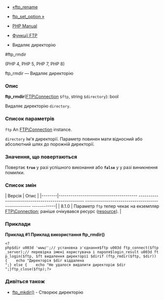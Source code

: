 - [«ftp_rename](function.ftp-rename.md)
- [ftp_set_option »](function.ftp-set-option.md)

- [PHP Manual](index.md)
- [Функції FTP](ref.ftp.md)
- Видаляє директорію

#ftp_rmdir

(PHP 4, PHP 5, PHP 7, PHP 8)

ftp_rmdir — Видаляє директорію

### Опис

**ftp_rmdir**([FTP\Connection](class.ftp-connection.md) `$ftp`, string
`$directory`): bool

Видаляє директорію `directory`.

### Список параметрів

`ftp`
An [FTP\Connection](class.ftp-connection.md) instance.

`directory`
Ім'я директорії. Параметр повинен мати відносний або абсолютний
шлях до порожній директорії.

### Значення, що повертаються

Повертає **`true`** у разі успішного виконання або **`false`** у
у разі виникнення помилки.

### Список змін

| Версія | Опис |
|--------|---------------------------------------- -------------------------------------------------- -------------------------------------------------- ------------|
| 8.1.0 | Параметр `ftp` тепер чекає на екземпляр [FTP\Connection](class.ftp-connection.md); раніше очікувався ресурс ([resource](language.types.resource.md)). |

### Приклади

**Приклад #1 Приклад використання **ftp_rmdir()****

` <?php$dir u003d 'www/';// установка з'єднання$ftp u003d ftp_connect($ftp_server);// перевірка імені користувача і пароля$login_result u003d ftp_login($ftp, $ft видалення директорії $dirif (ftp_rmdir($ftp, $dir)) {    echo "Директорія $dir віддалена
";} else {    echo "Не удалося видалити директорію $dir
";}ftp_close($ftp);?> `

### Дивіться також

- [ftp_mkdir()](function.ftp-mkdir.md) - Створює директорію
